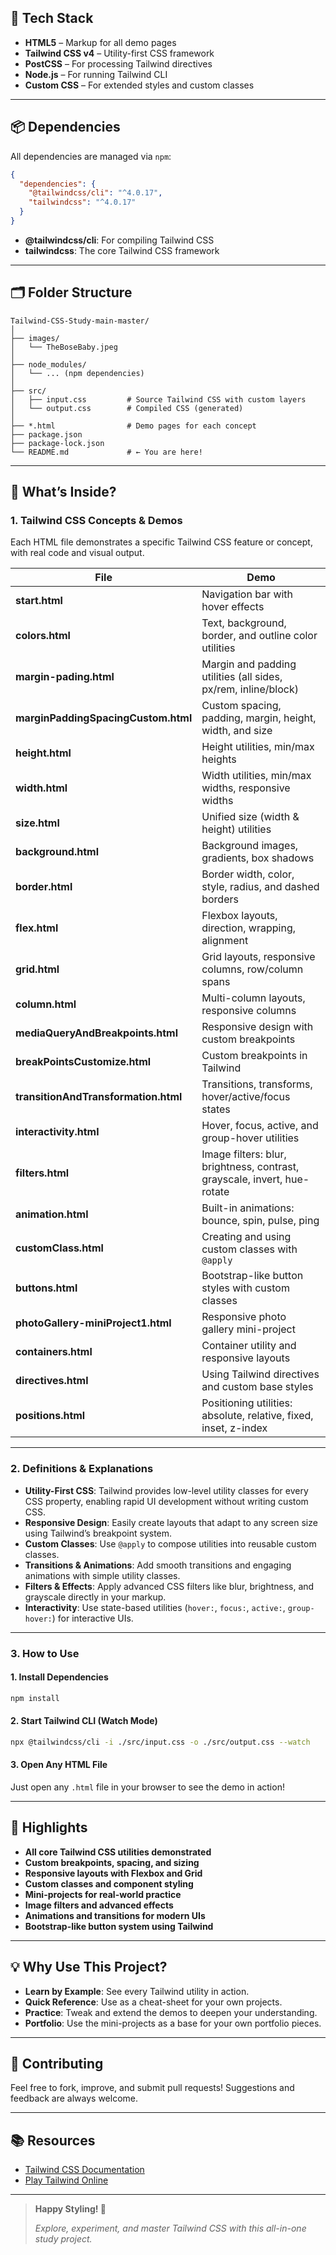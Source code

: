 ## 🚀 Tech Stack

- **HTML5** – Markup for all demo pages
- **Tailwind CSS v4** – Utility-first CSS framework
- **PostCSS** – For processing Tailwind directives
- **Node.js** – For running Tailwind CLI
- **Custom CSS** – For extended styles and custom classes

---

## 📦 Dependencies

All dependencies are managed via `npm`:

```json
{
  "dependencies": {
    "@tailwindcss/cli": "^4.0.17",
    "tailwindcss": "^4.0.17"
  }
}
```

- **@tailwindcss/cli**: For compiling Tailwind CSS
- **tailwindcss**: The core  Tailwind CSS framework

---

## 🗂️ Folder Structure

```
Tailwind-CSS-Study-main-master/
│
├── images/
│   └── TheBoseBaby.jpeg
│
├── node_modules/
│   └── ... (npm dependencies)
│
├── src/
│   ├── input.css         # Source Tailwind CSS with custom layers
│   └── output.css        # Compiled CSS (generated)
│
├── *.html                # Demo pages for each concept
├── package.json
├── package-lock.json
└── README.md             # ← You are here!
```

---

## 📖 What’s Inside?

### 1. **Tailwind CSS Concepts & Demos**

Each HTML file demonstrates a specific Tailwind CSS feature or concept, with real code and visual output.

| File                                 | Demo                                                                     |
| ------------------------------------ | ------------------------------------------------------------------------ |
| **start.html**                       | Navigation bar with hover effects                                        |
| **colors.html**                      | Text, background, border, and outline color utilities                    |
| **margin-pading.html**               | Margin and padding utilities (all sides, px/rem, inline/block)           |
| **marginPaddingSpacingCustom.html**  | Custom spacing, padding, margin, height, width, and size                 |
| **height.html**                      | Height utilities, min/max heights                                        |
| **width.html**                       | Width utilities, min/max widths, responsive widths                       |
| **size.html**                        | Unified size (width & height) utilities                                  |
| **background.html**                  | Background images, gradients, box shadows                                |
| **border.html**                      | Border width, color, style, radius, and dashed borders                   |
| **flex.html**                        | Flexbox layouts, direction, wrapping, alignment                          |
| **grid.html**                        | Grid layouts, responsive columns, row/column spans                       |
| **column.html**                      | Multi-column layouts, responsive columns                                 |
| **mediaQueryAndBreakpoints.html**    | Responsive design with custom breakpoints                                |
| **breakPointsCustomize.html**        | Custom breakpoints in Tailwind                                           |
| **transitionAndTransformation.html** | Transitions, transforms, hover/active/focus states                       |
| **interactivity.html**               | Hover, focus, active, and group-hover utilities                          |
| **filters.html**                     | Image filters: blur, brightness, contrast, grayscale, invert, hue-rotate |
| **animation.html**                   | Built-in animations: bounce, spin, pulse, ping                           |
| **customClass.html**                 | Creating and using custom classes with `@apply`                          |
| **buttons.html**                     | Bootstrap-like button styles with custom classes                         |
| **photoGallery-miniProject1.html**   | Responsive photo gallery mini-project                                    |
| **containers.html**                  | Container utility and responsive layouts                                 |
| **directives.html**                  | Using Tailwind directives and custom base styles                         |
| **positions.html**                   | Positioning utilities: absolute, relative, fixed, inset, z-index         |

---

### 2. **Definitions & Explanations**

- **Utility-First CSS**: Tailwind provides low-level utility classes for every CSS property, enabling rapid UI development without writing custom CSS.
- **Responsive Design**: Easily create layouts that adapt to any screen size using Tailwind’s breakpoint system.
- **Custom Classes**: Use `@apply` to compose utilities into reusable custom classes.
- **Transitions & Animations**: Add smooth transitions and engaging animations with simple utility classes.
- **Filters & Effects**: Apply advanced CSS filters like blur, brightness, and grayscale directly in your markup.
- **Interactivity**: Use state-based utilities (`hover:`, `focus:`, `active:`, `group-hover:`) for interactive UIs.

---

### 3. **How to Use**

#### 1. **Install Dependencies**

```bash
npm install
```

#### 2. **Start Tailwind CLI (Watch Mode)**

```bash
npx @tailwindcss/cli -i ./src/input.css -o ./src/output.css --watch
```

#### 3. **Open Any HTML File**

Just open any `.html` file in your browser to see the demo in action!

---

## 🌟 Highlights

- **All core Tailwind CSS utilities demonstrated**
- **Custom breakpoints, spacing, and sizing**
- **Responsive layouts with Flexbox and Grid**
- **Custom classes and component styling**
- **Mini-projects for real-world practice**
- **Image filters and advanced effects**
- **Animations and transitions for modern UIs**
- **Bootstrap-like button system using Tailwind**

---

## 💡 Why Use This Project?

- **Learn by Example**: See every Tailwind utility in action.
- **Quick Reference**: Use as a cheat-sheet for your own projects.
- **Practice**: Tweak and extend the demos to deepen your understanding.
- **Portfolio**: Use the mini-projects as a base for your own portfolio pieces.

---

## 🤝 Contributing

Feel free to fork, improve, and submit pull requests! Suggestions and feedback are always welcome.

---

## 📚 Resources

- [Tailwind CSS Documentation](https://tailwindcss.com/docs)
- [Play Tailwind Online](https://play.tailwindcss.com/)

---

> **Happy Styling! 🚀**
>
> _Explore, experiment, and master Tailwind CSS with this all-in-one study project._
